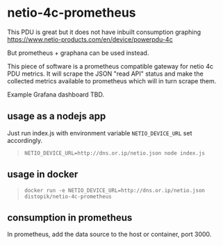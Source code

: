 # netio-4c-prometheus

This PDU is great but it does not have inbuilt consumption graphing
https://www.netio-products.com/en/device/powerpdu-4c

But prometheus + graphana can be used instead.

This piece of software is a prometheus compatible gateway for netio 4c PDU metrics. It will scrape the JSON "read API" status and make the collected metrics available to prometheus which will in turn scrape them.

Example Grafana dashboard TBD.

## usage as a nodejs app

Just run index.js with environment variable `NETIO_DEVICE_URL` set accordingly.

> `NETIO_DEVICE_URL=http://dns.or.ip/netio.json node index.js`

## usage in docker

> `docker run -e NETIO_DEVICE_URL=http://dns.or.ip/netio.json distopik/netio-4c-prometheus`

## consumption in prometheus

In prometheus, add the data source to the host or container, port 3000.
